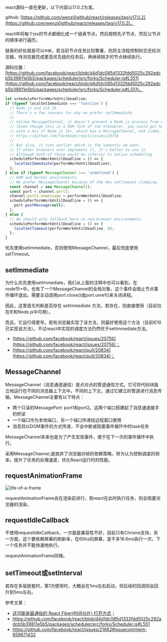 react源码一直在更新，以下内容以17.0.2为准。

github: [https://github.com/wenzi0github/react/releases/tag/v17.0.2](https://github.com/wenzi0github/react/releases/tag/v17.0.2)。

react中将每个jsx的节点都细化成一个链表节点，然后按照先子节点、然后父节点的顺序进行遍历。

链表的好处就是可以`中断`，若当前节点任务比较繁重，则将主流程控制权交还给浏览器，待浏览器完成更高优先级的任务后，再继续刚才的节点继续执行。

源码位置：[https://github.com/facebook/react/blob/d4d1dc085d1332fdd5025c292adcb5b39811e5b5/packages/scheduler/src/forks/Scheduler.js#L551](https://github.com/facebook/react/blob/d4d1dc085d1332fdd5025c292adcb5b39811e5b5/packages/scheduler/src/forks/Scheduler.js#L551)。

```javascript
let schedulePerformWorkUntilDeadline;
if (typeof localSetImmediate === 'function') {
  // Node.js and old IE.
  // There's a few reasons for why we prefer setImmediate.
  //
  // Unlike MessageChannel, it doesn't prevent a Node.js process from exiting.
  // (Even though this is a DOM fork of the Scheduler, you could get here
  // with a mix of Node.js 15+, which has a MessageChannel, and jsdom.)
  // https://github.com/facebook/react/issues/20756
  //
  // But also, it runs earlier which is the semantic we want.
  // If other browsers ever implement it, it's better to use it.
  // Although both of these would be inferior to native scheduling.
  schedulePerformWorkUntilDeadline = () => {
    localSetImmediate(performWorkUntilDeadline);
  };
} else if (typeof MessageChannel !== 'undefined') {
  // DOM and Worker environments.
  // We prefer MessageChannel because of the 4ms setTimeout clamping.
  const channel = new MessageChannel();
  const port = channel.port2;
  channel.port1.onmessage = performWorkUntilDeadline;
  schedulePerformWorkUntilDeadline = () => {
    port.postMessage(null);
  };
} else {
  // We should only fallback here in non-browser environments.
  schedulePerformWorkUntilDeadline = () => {
    localSetTimeout(performWorkUntilDeadline, 0);
  };
}
```

优先使用setImmediate，否则使用MessageChannel，最后兜底使用setTimeout。

## setImmediate

为什么优先使用setImmediate，我们从上面的注释中也可以看到，在node15+中，也有了一个MessageChannel的全局对象，这个事件会阻止节点事件循环退出。需要主动调用port.close()或port.unref()来关闭进程。

因此，这里首先判断是否存在 setImmediate 方法，若存在，则直接使用（目前仅在IE和Node.js中可用）。

而且，它运行得更早。若有浏览器实现了该方法，则最好使用这个方法（目前IE10已实现该方法）。不过react中实现的调度方法仍然优于setImmediate方法。

* [https://github.com/facebook/react/issues/20756](https://github.com/facebook/react/issues/20756)；
* [https://github.com/facebook/react/pull/20834](https://github.com/facebook/react/pull/20834)；

## MessageChannel

MessageChannel（消息通道通信）是点对点的管道通信方式。它可将代码块独立地运行在不同的浏览器上下文中。不同的上下文，通过它建立的管道进行消息传输。MessageChannel主要有以下特点：

* 两个只读的MessagePort: port1和port2。这两个端口搭建起了消息通道接手的桥梁
* 一个端口作为本地端口，另一个端口传递给远程窗口使用
* 消息将以DOM事件的方式传递，不会中断或阻塞事件循环中的task任务

MessageChannel本来也是为了产生宏观事件，便于在下一次的事件循环中执行。

采用MessageChannel,是放弃了浏览器对帧的依赖策略，转为认为控制调度的频率。提升了任务的处理速度，优化React运行时的性能。

## requestAnimationFrame

![life-of-a-frame](https://p1-jj.byteimg.com/tos-cn-i-t2oaga2asx/gold-user-assets/2019/10/21/16deecc428fb4c0b~tplv-t2oaga2asx-watermark.awebp)

requestAnimationFrame会在渲染前进行，若react在此时执行任务，则会阻塞浏览器的渲染。

## requestIdleCallback

不使用requestIdleCallback，一方面是兼容性不好，目前只有Chrome支持，另一方面，这个要依赖屏幕的刷新率，在60hz的屏幕，差不多16.6ms执行一次，下一个任务并不能快速地执行。

requestAnimationFrame同理。

## setTimeout或setInterval

若存在多层嵌套时，第1次使用时，大概会在1ms左右启动，但后续的回调则会回升到5ms左右。

参考文章：

* [这可能是最通俗的 React Fiber(时间分片) 打开方式](https://juejin.cn/post/6844903975112671239)；
* https://github.com/facebook/react/blob/d4d1dc085d1332fdd5025c292adcb5b39811e5b5/packages/scheduler/src/forks/Scheduler.js#L551
* https://github.com/facebook/react/issues/21662#issuecomment-859671432

